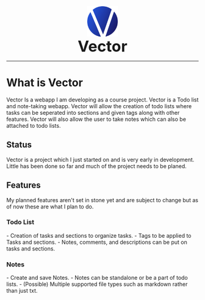 <div align="center"><img src="public/VectorLogo.png" alt="Logo" style="vertical-align: bottom; width: 80px"/></div>
<div align="center" style="font-size: 40px; font-weight: bold">Vector</div>

<hr>

<h1>What is Vector</h1>

Vector Is a webapp I am developing as a course project. Vector is a Todo list and note-taking webapp. Vector will allow the creation of todo lists where tasks can be seperated into sections and given tags along with other features. 
Vector will also allow the user to take notes which can also be attached to todo lists.

<h2>Status</h2>

Vector is a project which I just started on and is very early in development. Little has been done so far and much of the project needs to be planed.

<h2>Features</h2>
My planned features aren't set in stone yet and are subject to change but as of now these are what I plan to do.
<h3>Todo List</h3>
- Creation of tasks and sections to organize tasks.
- Tags to be applied to Tasks and sections.
- Notes, comments, and descriptions can be put on tasks and sections.

<h3>Notes</h3>
- Create and save Notes.
- Notes can be standalone or be a part of todo lists.
- (Possible) Multiple supported file types such as markdown rather than just txt.
